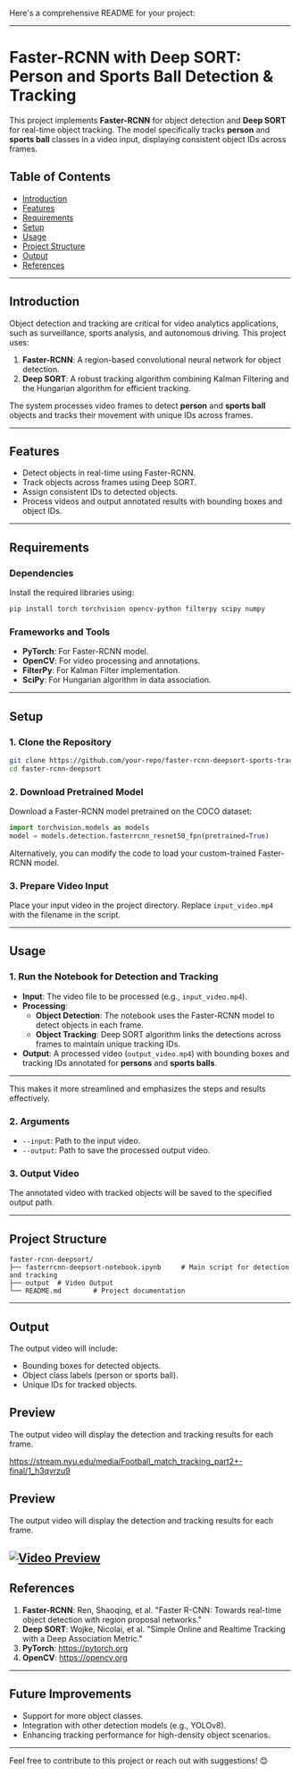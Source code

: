 Here's a comprehensive README for your project:

---

# Faster-RCNN with Deep SORT: Person and Sports Ball Detection & Tracking

This project implements **Faster-RCNN** for object detection and **Deep SORT** for real-time object tracking. The model specifically tracks **person** and **sports ball** classes in a video input, displaying consistent object IDs across frames.

## Table of Contents

- [Introduction](#introduction)
- [Features](#features)
- [Requirements](#requirements)
- [Setup](#setup)
- [Usage](#usage)
- [Project Structure](#project-structure)
- [Output](#output)
- [References](#references)

---

## Introduction

Object detection and tracking are critical for video analytics applications, such as surveillance, sports analysis, and autonomous driving. This project uses:

1. **Faster-RCNN**: A region-based convolutional neural network for object detection.
2. **Deep SORT**: A robust tracking algorithm combining Kalman Filtering and the Hungarian algorithm for efficient tracking.

The system processes video frames to detect **person** and **sports ball** objects and tracks their movement with unique IDs across frames.

---

## Features

- Detect objects in real-time using Faster-RCNN.
- Track objects across frames using Deep SORT.
- Assign consistent IDs to detected objects.
- Process videos and output annotated results with bounding boxes and object IDs.

---

## Requirements

### Dependencies

Install the required libraries using:

```bash
pip install torch torchvision opencv-python filterpy scipy numpy
```

### Frameworks and Tools

- **PyTorch**: For Faster-RCNN model.
- **OpenCV**: For video processing and annotations.
- **FilterPy**: For Kalman Filter implementation.
- **SciPy**: For Hungarian algorithm in data association.

---

## Setup

### 1. Clone the Repository

```bash
git clone https://github.com/your-repo/faster-rcnn-deepsort-sports-tracking.git
cd faster-rcnn-deepsort
```

### 2. Download Pretrained Model

Download a Faster-RCNN model pretrained on the COCO dataset:

```python
import torchvision.models as models
model = models.detection.fasterrcnn_resnet50_fpn(pretrained=True)
```

Alternatively, you can modify the code to load your custom-trained Faster-RCNN model.

### 3. Prepare Video Input

Place your input video in the project directory. Replace `input_video.mp4` with the filename in the script.

---

## Usage


### 1. Run the Notebook for Detection and Tracking

- **Input**: The video file to be processed (e.g., `input_video.mp4`).
- **Processing**:  
  - **Object Detection**: The notebook uses the Faster-RCNN model to detect objects in each frame.  
  - **Object Tracking**: Deep SORT algorithm links the detections across frames to maintain unique tracking IDs.  
- **Output**: A processed video (`output_video.mp4`) with bounding boxes and tracking IDs annotated for **persons** and **sports balls**.

---

This makes it more streamlined and emphasizes the steps and results effectively.
### 2. Arguments

- `--input`: Path to the input video.
- `--output`: Path to save the processed output video.

### 3. Output Video

The annotated video with tracked objects will be saved to the specified output path.

---

## Project Structure

```
faster-rcnn-deepsort/
├── fasterrcnn-deepsort-notebook.ipynb     # Main script for detection and tracking
├── output  # Video Output
└── README.md        # Project documentation
```

---

## Output

The output video will include:

- Bounding boxes for detected objects.
- Object class labels (person or sports ball).
- Unique IDs for tracked objects.


## Preview

The output video will display the detection and tracking results for each frame.

https://stream.nyu.edu/media/Football_match_tracking_part2+-final/1_h3qvrzu9

## Preview

The output video will display the detection and tracking results for each frame.

[![Video Preview](https://via.placeholder.com/800x450.png?text=Video+Preview)](https://stream.nyu.edu/media/Football_match_tracking_part2+-final/1_h3qvrzu9)
---

## References

1. **Faster-RCNN**: Ren, Shaoqing, et al. "Faster R-CNN: Towards real-time object detection with region proposal networks."
2. **Deep SORT**: Wojke, Nicolai, et al. "Simple Online and Realtime Tracking with a Deep Association Metric."
3. **PyTorch**: https://pytorch.org
4. **OpenCV**: https://opencv.org

---

## Future Improvements

- Support for more object classes.
- Integration with other detection models (e.g., YOLOv8).
- Enhancing tracking performance for high-density object scenarios.

---

Feel free to contribute to this project or reach out with suggestions! 😊

